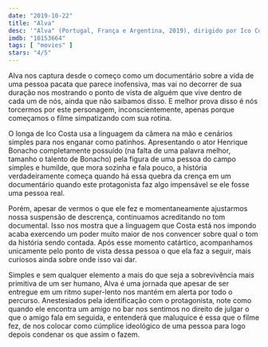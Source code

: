 ```yaml
---
date: "2019-10-22"
title: "Alva"
desc: '"Alva" (Portugal, França e Argentina, 2019), dirigido por Ico Costa, com Henrique Bonacho. Escrito para o CinemAqui na cobertura da #mostrasp.'
imdb: "10153664"
tags: [ "movies" ]
stars: "4/5"
---
```

Alva nos captura desde o começo como um documentário sobre a vida de uma pessoa pacata que parece inofensiva, mas vai no decorrer de sua duração nos mostrando o ponto de vista de alguém que vive dentro de cada um de nós, ainda que não saibamos disso. E melhor prova disso é nós torcermos por este personagem, inconscientemente, apenas porque começamos o filme simpatizando com sua rotina.

O longa de Ico Costa usa a linguagem da câmera na mão e cenários simples para nos enganar como patinhos. Apresentando o ator Henrique Bonacho completamente possuído (na falta de uma palavra melhor, tamanho o talento de Bonacho) pela figura de uma pessoa do campo simples e humilde, que mora sozinha e fala pouco, a história verdadeiramente começa quando há essa quebra da crença em um documentário quando este protagonista faz algo impensável se ele fosse uma pessoa real.

Porém, apesar de vermos o que ele fez e momentaneamente ajustarmos nossa suspensão de descrença, continuamos acreditando no tom documental. Isso nos mostra que a linguagem que Costa está nos impondo acaba exercendo um poder muito maior de nos convencer sobre qual o tom da história sendo contada. Após esse momento catártico, acompanhamos unicamente pelo ponto de vista dessa pessoa o que ela faz a seguir, mais curiosos ainda sobre onde isso vai dar.

Simples e sem qualquer elemento a mais do que seja a sobrevivência mais primitiva de um ser humano, Alva é uma jornada que apesar de ser entregue em um ritmo super-lento nos mantém em alerta por todo o percurso. Anestesiados pela identificação com o protagonista, note como quando ele encontra um amigo no bar nos sentimos no direito de julgar o que o amigo fala em seguida, e entenderá que maluquice é essa que o filme fez, de nos colocar como cúmplice ideológico de uma pessoa para logo depois condenar os que assim o fazem.
